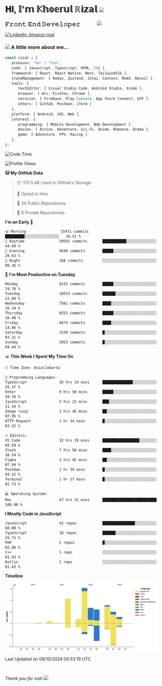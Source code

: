<h1> 𝐇𝐢, 𝕀'𝕞 𝕂𝕙𝕠𝕖𝕣𝕦𝕝 ℝ𝕚𝕫𝕒𝕝 <img src="https://media.giphy.com/media/mGcNjsfWAjY5AEZNw6/giphy.gif" width="50"></h1>
<img align='right' src="https://media.giphy.com/media/v1.Y2lkPTc5MGI3NjExOWI2ajR2NGJubzBsZHFuaHMwajRrcDNsNXJwOG8yb3F0NjhkNXF4OSZlcD12MV9pbnRlcm5hbF9naWZfYnlfaWQmY3Q9cw/fkZukR450RQ1qnGaq9/giphy.gif" width="200">
<strong style="font-size:20px;">𝙵𝚛𝚘𝚗𝚝 𝙴𝚗𝚍 𝙳𝚎𝚟𝚎𝚕𝚘𝚙𝚎𝚛</strong>
</p></em>

[![LinkedIn: khoerul-rizal](https://img.shields.io/badge/khoerul--rizal-blue?style=flat-square&logo=Linkedin&logoColor=white&link=https://www.linkedin.com/in/khoerul-rizal/)](https://www.linkedin.com/in/khoerul-rizal/)

### <img src="https://media.giphy.com/media/VgCDAzcKvsR6OM0uWg/giphy.gif" width="50"> A little more about me...

```typescript
const rizal = {
   pronouns: "he" | "him",
   code: [ Javascript, Typescript, HTML, CSS ],
   framework: [ React, React Native, Next, TailwindCSS ],
   stateManagement: [ Redux, Zustand, Jotai, Context, MobX, Recoil ],
   tools: {
      textEditor: [ Visual Studio Code, Android Studio, Xcode ],
      browser: [ Arc, Firefox, Chrome ],
      services: [ Firebase, Play Console, App Store Connect, GCP ],
      others: [ Github, Postman, iTerm ]
   },
   platform: [ Android, iOS, Web ],
   interest: {
      programming: [ Mobile Development, Web Development ],
      movies: [ Action, Adventure, Sci-Fi, Anime, Romance, Drama ],
      game: [ Adventure, FPS, Racing ]
   },
};
```

<!--START_SECTION:waka-->
![Code Time](http://img.shields.io/badge/Code%20Time-1%2C256%20hrs%2048%20mins-blue)

![Profile Views](http://img.shields.io/badge/Profile%20Views-0-blue)

**🐱 My GitHub Data** 

> 📦 170.5 kB Used in GitHub's Storage 
 > 
> 💼 Opted to Hire
 > 
> 📜 34 Public Repositories 
 > 
> 🔑 8 Private Repositories 
 > 
**I'm an Early 🐤** 

```text
🌞 Morning                15971 commits       █████████░░░░░░░░░░░░░░░░   34.51 % 
🌆 Daytime                20591 commits       ███████████░░░░░░░░░░░░░░   44.49 % 
🌃 Evening                9549 commits        █████░░░░░░░░░░░░░░░░░░░░   20.63 % 
🌙 Night                  168 commits         ░░░░░░░░░░░░░░░░░░░░░░░░░   00.36 % 
```
📅 **I'm Most Productive on Tuesday** 

```text
Monday                   9155 commits        █████░░░░░░░░░░░░░░░░░░░░   19.78 % 
Tuesday                  10553 commits       ██████░░░░░░░░░░░░░░░░░░░   22.80 % 
Wednesday                7561 commits        ████░░░░░░░░░░░░░░░░░░░░░   16.34 % 
Thursday                 8552 commits        █████░░░░░░░░░░░░░░░░░░░░   18.48 % 
Friday                   6875 commits        ████░░░░░░░░░░░░░░░░░░░░░   14.86 % 
Saturday                 1530 commits        █░░░░░░░░░░░░░░░░░░░░░░░░   03.31 % 
Sunday                   2053 commits        █░░░░░░░░░░░░░░░░░░░░░░░░   04.44 % 
```


📊 **This Week I Spent My Time On** 

```text
🕑︎ Time Zone: Asia/Jakarta

💬 Programming Languages: 
TypeScript               26 hrs 14 mins      ██████████████░░░░░░░░░░░   55.37 % 
Other                    9 hrs 50 mins       █████░░░░░░░░░░░░░░░░░░░░   20.76 % 
JavaScript               5 hrs 22 mins       ███░░░░░░░░░░░░░░░░░░░░░░   11.34 % 
Image (svg)              3 hrs 45 mins       ██░░░░░░░░░░░░░░░░░░░░░░░   07.95 % 
HTTP Request             1 hr 34 mins        █░░░░░░░░░░░░░░░░░░░░░░░░   03.32 % 

🔥 Editors: 
VS Code                  32 hrs 29 mins      █████████████████░░░░░░░░   68.59 % 
Slack                    7 hrs 50 mins       ████░░░░░░░░░░░░░░░░░░░░░   16.54 % 
Figma                    3 hrs 45 mins       ██░░░░░░░░░░░░░░░░░░░░░░░   07.94 % 
Postman                  1 hr 34 mins        █░░░░░░░░░░░░░░░░░░░░░░░░   03.32 % 
Terminal                 1 hr 17 mins        █░░░░░░░░░░░░░░░░░░░░░░░░   02.73 % 

💻 Operating System: 
Mac                      47 hrs 22 mins      █████████████████████████   100.00 % 
```

**I Mostly Code in JavaScript** 

```text
JavaScript               42 repos            ███████████████░░░░░░░░░░   60.00 % 
TypeScript               18 repos            ██████░░░░░░░░░░░░░░░░░░░   25.71 % 
PHP                      2 repos             █░░░░░░░░░░░░░░░░░░░░░░░░   02.86 % 
C++                      1 repo              ░░░░░░░░░░░░░░░░░░░░░░░░░   01.43 % 
Kotlin                   1 repo              ░░░░░░░░░░░░░░░░░░░░░░░░░   01.43 % 
```



**Timeline**

![Lines of Code chart](https://raw.githubusercontent.com/khoerulrizal/khoerulrizal/main/assets/bar_graph.png)


 Last Updated on 08/10/2024 00:53:19 UTC
<!--END_SECTION:waka-->
</details>
<br/>

<em>Thank you for visit</em> <img src="https://media.giphy.com/media/v1.Y2lkPTc5MGI3NjExcHdvNm1qZWtjaGw0ZjdwM3Z3NnY2dHlueTVuODBta2FiY20wM2YybSZlcD12MV9pbnRlcm5hbF9naWZfYnlfaWQmY3Q9cw/tV25tpdKqdFa9x81k2/giphy.gif" width="40">
